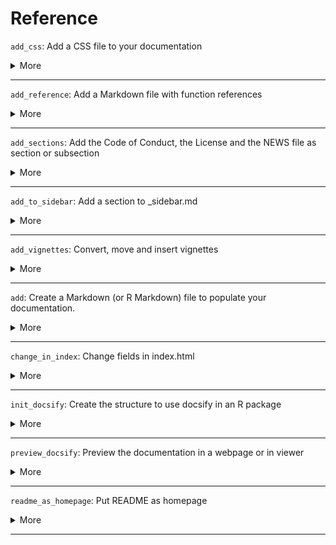 # Reference


`add_css`: Add a CSS file to your documentation

<details>

 <summary> More </summary>

 **Usage:**

```
add_css(name = NULL, open = TRUE)
```
**Arguments:**

**`name`**: Name to give to the CSS file you want to create. If `NULL` , the file will be named `custom.css`

**`open`**: Open or not the file created. Default is TRUE.




**Examples:**
```
library(docsifier)

# Create a test folder and a test package for the example

test_folder <- tempdir()
setwd(test_folder)
devtools::create("dummy")
setwd("dummy")

# Generate the minimal documentation for docsify.js

init_docsify()

# Create "custom.css"  in "/docs/_assets/css"

add_css()

```

</details>

---

 `add_reference`: Add a Markdown file with function references

<details>

 <summary> More </summary>

 **Usage:**

```
add_reference(include_internal = FALSE, section_above = NULL, type = "section")
```
**Arguments:**

**`include_internal`**: Boolean indicating if you want to include the documentation of internal (i.e non-exported functions). Default is FALSE. See Details.


**Details:**

This function is automatically called with `init_docsify()` by default. However, if you didn't want to create it at the beginning but you changed your mind after having run `init_docsify()` , you can run it on its own.
 
 If you don't want to include internal functions (i.e functions that are not exported by the package), include "@keywords internal" in the roxygen block of the function concerned, and use `include_internal = FALSE` .

**Examples:**
```
library(docsifier)

# Create a test folder and a test package for the example

test_folder <- tempdir()
setwd(test_folder)
devtools::create("dummy")
setwd("dummy")

# Generate the minimal documentation for docsify.js

init_docsify(add_reference = FALSE)

# Generate the "Reference" page in the documentation

add_reference()

```

</details>

---

 `add_sections`: Add the Code of Conduct, the License and the NEWS file as section or subsection

<details>

 <summary> More </summary>

 **Usage:**

```
add_code_of_conduct(section_above = NULL, type = "section")
add_news(section_above = NULL, type = "section")
add_license(section_above = NULL, type = "section")
```
**Arguments:**

**`section_above`**: Name of the section under which the new section/subsection will be placed. If NULL (default), it will be placed under all the other sections.

**`type`**: "section" or "subsection"




</details>

---

 `add_to_sidebar`: Add a section to _sidebar.md

<details>

 <summary> More </summary>

 **Usage:**

```
add_to_sidebar(
  file,
  name,
  section_above = NULL,
  type = c("section", "subsection")
)
```
**Arguments:**

**`file`**: Name of the file to copy in "docs"

**`name`**: Name of the section or subsection to add

**`section_above`**: Name of the section under which the new section/subsection will be placed. If NULL (default), it will be placed under all the other sections.

**`type`**: "section" or "subsection"




</details>

---

 `add_vignettes`: Convert, move and insert vignettes

<details>

 <summary> More </summary>

 **Usage:**

```
add_vignettes(section_name = "Articles", section_above = "Home")
```
**Arguments:**

**`section_name`**: Name of the section containing the vignettes. Default is "Articles".

**`section_above`**: Section below which the section "Articles" (or the name given in `section_name` ) will be placed. By default, it will be placed just under "Home".




</details>

---

 `add`: Create a Markdown (or R Markdown) file to populate your documentation.

<details>

 <summary> More </summary>

 **Usage:**

```
add_md(name, open = TRUE)
add_rmd(name, open = TRUE)
```
**Arguments:**

**`name`**: Name of the .md (or .Rmd) file to create. If the file already exists, it will return an error.

**`open`**: Open or not the files created. Default is TRUE.




**Examples:**
```
library(docsifier)

# Create a test folder and a test package for the example

test_folder <- tempdir()
setwd(test_folder)
devtools::create("dummy")
setwd("dummy")

# Generate the minimal documentation for docsify.js

init_docsify()

# Create a new .md in "/docs"

add_md("test")

# Will output an error because "test.md" already exists

add_md("test")

```

</details>

---

 `change_in_index`: Change fields in index.html

<details>

 <summary> More </summary>

 **Usage:**

```
change_github_in_index()
change_pkgname_in_index()
```




</details>

---

 `init_docsify`: Create the structure to use docsify in an R package

<details>

 <summary> More </summary>

 **Usage:**

```
init_docsify(
  open = TRUE,
  readme_as_homepage = TRUE,
  add_vignettes = TRUE,
  add_reference = TRUE,
  include_internal = FALSE,
  add_news = TRUE,
  add_license = TRUE,
  add_code_of_conduct = TRUE
)
```
**Arguments:**

**`open`**: Boolean indicating whether to open the HTML and Markdown files created. Default is TRUE.

**`readme_as_homepage`**: Put the README as homepage? Default is TRUE.

**`add_vignettes`**: Include vignettes as articles? Default is TRUE.

**`add_reference`**: Boolean indicating whether to add a Markdown file containing function references, i.e the list of functions (and their title and arguments) exported by the package. Default is TRUE.

**`include_internal`**: Boolean indicating if you want to include the documentation of internal (i.e non-exported functions). This requires `add_reference` to be TRUE. Default is FALSE See Details.

**`add_news`**: Put NEWS as Changelog? Default is TRUE.

**`add_license, add_code_of_conduct`**: Include License and Code of Conduct? Default is TRUE.


**Details:**

TO FILL.
 
 You can add a page containing the list of functions that your package provide, and their documentation. Internal functions (i.e functions that are not exported by the package) are included by default. If you don't want to include them, add "@keywords internal" in the roxygen block of the function concerned, and use `include_internal = FALSE` .

**Examples:**
```
library(docsifier)

# Create a test folder and a test package for the example

test_folder <- tempdir()
setwd(test_folder)
devtools::create("dummy")
setwd("dummy")

# Generate the minimal documentation for docsify.js

init_docsify()

```

</details>

---

 `preview_docsify`: Preview the documentation in a webpage or in viewer

<details>

 <summary> More </summary>

 **Usage:**

```
preview_docsify()
```




**Examples:**
```
library(docsifier)

# Create a test folder and a test package for the example

test_folder <- tempdir()
setwd(test_folder)
devtools::create("dummy")
setwd("dummy")

# Generate the minimal documentation for docsify.js

init_docsify()

# Run the preview

preview_docsify()

```

</details>

---

 `readme_as_homepage`: Put README as homepage

<details>

 <summary> More </summary>

 **Usage:**

```
readme_as_homepage()
```




</details>

---

